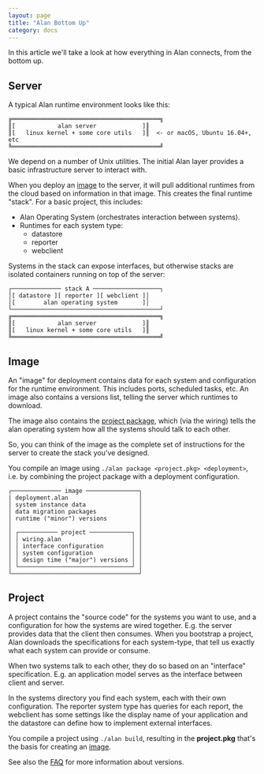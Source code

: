 ```yaml
---
layout: page
title: "Alan Bottom Up"
category: docs
---
```


In this article we'll take a look at how everything in Alan connects, from the bottom up.


## Server

A typical Alan runtime environment looks like this:

	╔══════════════════════════════════════════╗
	║[            alan server             ]║
	║[   linux kernel + some core utils   ]║  <- or macOS, Ubuntu 16.04+, etc
	╚══════════════════════════════════════════╝

We depend on a number of Unix utilities. The initial Alan layer provides a basic infrastructure server to interact with.

When you deploy an [image](#image) to the server, it will pull additional runtimes from the cloud based on information in that image. This creates the final runtime "stack". For a basic project, this includes:

- Alan Operating System (orchestrates interaction between systems).
- Runtimes for each system type:
  - datastore
  - reporter
  - webclient

Systems in the stack can expose interfaces, but otherwise stacks are isolated containers running on top of the server:

	┌────────────── stack A ───────────────────┐
	│[ datastore ][ reporter ][ webclient ]│
	│[        alan operating system       ]│
	└──────────────────────────────────────────┘
	╔══════════════════════════════════════════╗
	║[            alan server             ]║
	║[   linux kernel + some core utils   ]║
	╚══════════════════════════════════════════╝


## Image

An "image" for deployment contains data for each system and configuration for the runtime environment. This includes ports, scheduled tasks, etc. An image also contains a versions list, telling the server which runtimes to download.

The image also contains the [project package](#project), which (via the wiring) tells the alan operating system how all the systems should talk to each other.

So, you can think of the image as the complete set of instructions for the server to create the stack you've designed.

You compile an image using `./alan package <project.pkg> <deployment>`, i.e. by combining the project package with a deployment configuration.


	┌────────────── image ───────────────┐
	| deployment.alan                    │
	│ system instance data               │
	│ data migration packages            │
	│ runtime ("minor") versions         │
	│                                    │
	│ ┌─────────── project ────────────┐ │
	│ │ wiring.alan                    │ │
	│ │ interface configuration        │ │
	│ │ system configuration           │ │
	│ │ design time ("major") versions │ │
	│ └────────────────────────────────┘ │
	└────────────────────────────────────┘


## Project

A project contains the "source code" for the systems you want to use, and a configuration for how the systems are wired together. E.g. the server provides data that the client then consumes. When you bootstrap a project, Alan downloads the specifications for each system-type, that tell us exactly what each system can provide or consume.

When two systems talk to each other, they do so based on an "interface" specification. E.g. an application model serves as the interface between client and server.

In the systems directory you find each system, each with their own configuration. The reporter system type has queries for each report, the webclient has some settings like the display name of your application and the datastore can define how to implement external interfaces.

You compile a project using `./alan build`, resulting in the **project.pkg** that's the basis for creating an [image](#image).

See also the [FAQ](/faq/) for more information about versions.
